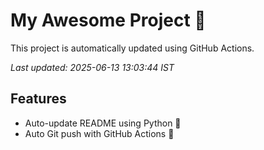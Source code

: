 # My Awesome Project 🚀

This project is automatically updated using GitHub Actions.

_Last updated: 2025-06-13 13:03:44 IST_

## Features
- Auto-update README using Python 🐍
- Auto Git push with GitHub Actions 🤖
